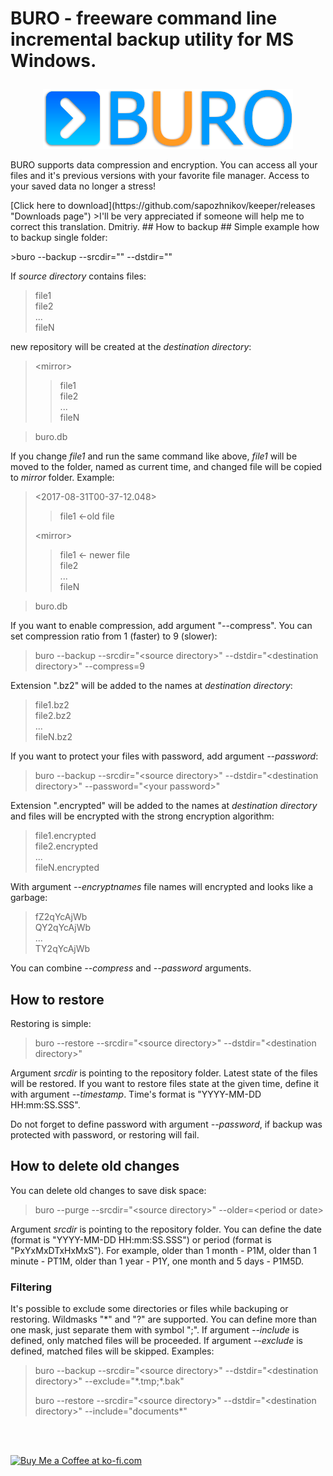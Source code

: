 # BURO - freeware command line incremental backup utility for MS Windows.<p> #
<p align="center"><img src="logo_buro.png"/></p>
BURO supports data compression and encryption. You can access all your files and it's previous versions with your favorite file manager. Access to your saved data no longer a stress!<p>
[Click here to download](https://github.com/sapozhnikov/keeper/releases "Downloads page")
>I'll be very appreciated if someone will help me to correct this translation. Dmitriy.
## How to backup ##
Simple example how to backup single folder:<p>
>buro --backup --srcdir="<source directory\>" --dstdir="<destination directory\>"<p>

If *source directory* contains files:
>file1<br>
>file2<br>
>...<br>
>fileN<p>

new repository will be created at the *destination directory*:
><mirror\><br>
>>file1<br>
>>file2<br>
>>...<br>
>>fileN<br>

>buro.db<p>

If you change *file1* and run the same command like above, *file1* will be moved to the folder, named as current time, and changed file will be copied to *mirror* folder. Example:
><2017-08-31T00-37-12.048\><p>
>>file1 <-old file<p>
>
><mirror\><br>
>>file1 <- newer file<br>
>>file2<br>
>>...<br>
>>fileN<br>

>buro.db<p>
 
If you want to enable compression, add argument "--compress". You can set compression ratio from 1 (faster) to 9 (slower):<p>
>buro --backup --srcdir="<source directory\>" --dstdir="<destination directory\>" --compress=9<p>

Extension ".bz2" will be added to the names at *destination directory*:<p>
>file1.bz2<br>
>file2.bz2<br>
>...<br>
>fileN.bz2<p>

If you want to protect your files with password, add argument *--password*:<p>
>buro --backup --srcdir="<source directory\>" --dstdir="<destination directory\>" --password="<your password\>"<p>

Extension ".encrypted" will be added to the names at *destination directory* and files will be encrypted with the strong encryption algorithm:<p>
>file1.encrypted<br>
>file2.encrypted<br>
>...<br>
>fileN.encrypted<p>

With argument *--encryptnames* file names will encrypted and looks like a garbage:<br>
>fZ2qYcAjWb<br>
>QY2qYcAjWb<br>
>...<br>
>TY2qYcAjWb<br>

You can combine *--compress* and *--password* arguments.<p>
## How to restore ##
 
Restoring is simple:<p>
>buro --restore --srcdir="<source directory\>" --dstdir="<destination directory\>"<p>

Argument *srcdir* is pointing to the repository folder. Latest state of the files will be restored. If you want to restore files state at the given time, define it with argument *--timestamp*. Time's format is "YYYY-MM-DD
HH:mm:SS.SSS".<p>
Do not forget to define password with argument *--password*, if backup was protected with password, or restoring will fail.<p>
## How to delete old changes ##
You can delete old changes to save disk space:<p>
>buro --purge --srcdir="<source directory\>" --older=<period or date\><p>

Argument *srcdir* is pointing to the repository folder. You can define the date (format is "YYYY-MM-DD HH:mm:SS.SSS") or period (format is "PxYxMxDTxHxMxS"). For example, older than 1 month - P1M, older than 1 minute - PT1M, older than 1 year - P1Y, one month and 5 days - P1M5D.<p>

### Filtering ###
It's possible to exclude some directories or files while backuping or restoring. Wildmasks "*" and "?" are supported. You can define more than one mask, just separate them with symbol ";". If argument *--include* is defined, only matched files will be proceeded. If argument *--exclude* is defined, matched files will be skipped. Examples:
>buro --backup --srcdir="<source directory\>" --dstdir="<destination directory\>" --exclude="\*.tmp;\*.bak"<p>
>buro --restore --srcdir="<source directory\>" --dstdir="<destination directory\>" --include="documents\*"<p>

<br/><br/>

[![Buy Me a Coffee at ko-fi.com](https://az743702.vo.msecnd.net/cdn/kofi1.png?v=0)](https://ko-fi.com/X8X38KQD)  
